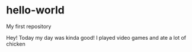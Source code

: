 # hello-world
My first repository

Hey!
Today my day was kinda good! I played video games and ate a lot of chicken
